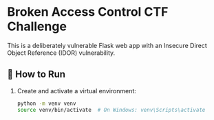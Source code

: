 # Broken Access Control CTF Challenge

This is a deliberately vulnerable Flask web app with an Insecure Direct Object Reference (IDOR) vulnerability.

## 🧪 How to Run

1. Create and activate a virtual environment:
   ```bash
   python -m venv venv
   source venv/bin/activate  # On Windows: venv\Scripts\activate
